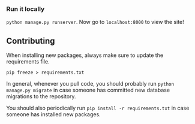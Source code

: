 ### Run it locally
```python manage.py runserver```. Now go to ```localhost:8000``` to view the site!

## Contributing

When installing new packages, always make sure to update the requirements file.
```
pip freeze > requirements.txt
```
In general, whenever you pull code, you should probably run ```python manage.py migrate``` in case someone has committed new database migrations to the repository.

You should also periodically run ```pip install -r requirements.txt``` in case someone has installed new packages. 

